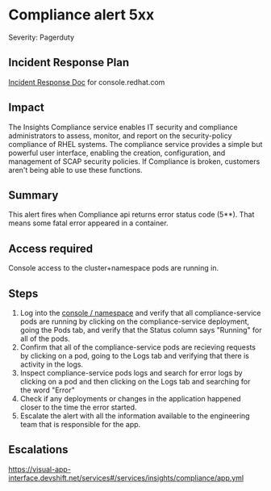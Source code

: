 # Compliance alert 5xx
Severity: Pagerduty

## Incident Response Plan
 [Incident Response Doc](https://docs.google.com/document/d/1AyEQnL4B11w7zXwum8Boty2IipMIxoFw1ri1UZB6xJE) for console.redhat.com

## Impact
The Insights Compliance service enables IT security and compliance administrators to assess, monitor, and report on the security-policy compliance of RHEL systems. The compliance service provides a simple but powerful user interface, enabling the creation, configuration, and management of SCAP security policies. If Compliance is broken, customers aren't being able to use these functions.

## Summary
This alert fires when Compliance api returns error status code (5**). That means some fatal error appeared in a container.

## Access required
Console access to the cluster+namespace pods are running in.

## Steps
1. Log into the [console / namespace](https://console-openshift-console.apps.crcp01ue1.o9m8.p1.openshiftapps.com/k8s/ns/compliance-prod/deployments) and verify that all compliance-service pods are running by clicking on the compliance-service deployment, going the Pods tab, and verify that the Status column says "Running" for all of the pods. 
2. Confirm that all of the compliance-service pods are recieving requests by clicking on a pod, going to the Logs tab and verifying that there is activity in the logs. 
3. Inspect compliance-service pods logs and search for error logs by clicking on a pod and then clicking on the Logs tab and searching for the word "Error"
4. Check if any deployments or changes in the application happened closer to the time the error started. 
5. Escalate the alert with all the information available to the engineering team that is responsible for the app.

## Escalations
https://visual-app-interface.devshift.net/services#/services/insights/compliance/app.yml
